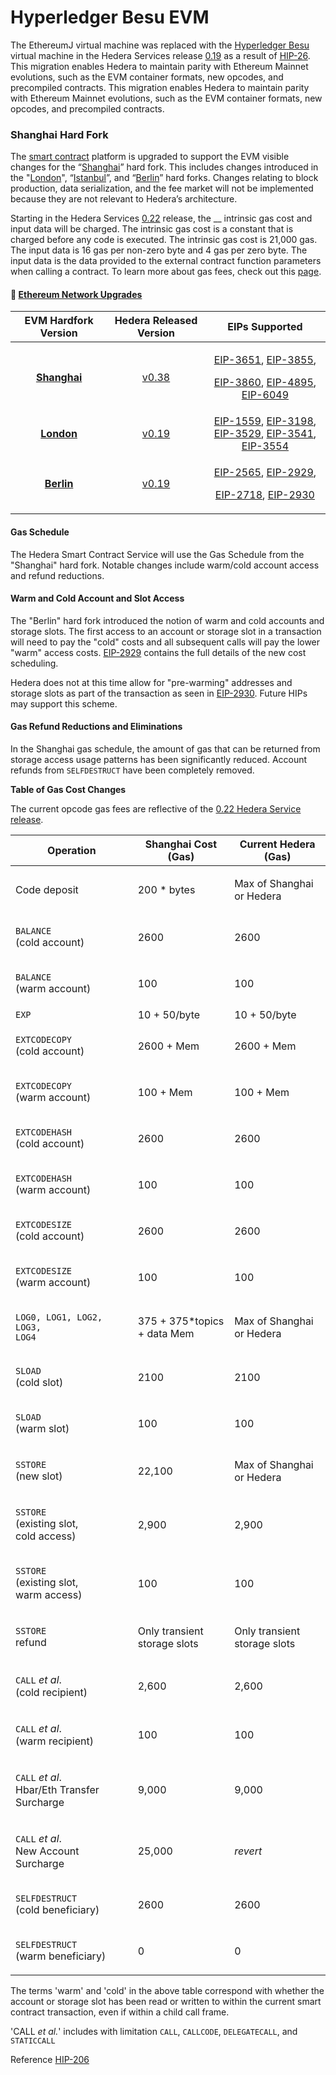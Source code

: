 # Hyperledger Besu EVM

The EthereumJ virtual machine was replaced with the [Hyperledger Besu](https://besu.hyperledger.org/en/stable/) virtual machine in the Hedera Services release [0.19](https://github.com/hashgraph/hedera-services/releases/tag/v0.19.4) as a result of [HIP-26](https://hips.hedera.com/hip/hip-26). This migration enables Hedera to maintain parity with Ethereum Mainnet evolutions, such as the EVM container formats, new opcodes, and precompiled contracts.&#x20; This migration enables Hedera to maintain parity with Ethereum Mainnet evolutions, such as the EVM container formats, new opcodes, and precompiled contracts.&#x20;

### Shanghai Hard Fork

The [smart contract](../../support-and-community/glossary.md#smart-contract) platform is upgraded to support the EVM visible changes for the “[Shanghai](https://github.com/ethereum/execution-specs/blob/master/network-upgrades/mainnet-upgrades/shanghai.md)” hard fork. This includes changes introduced in the "[London](https://github.com/ethereum/execution-specs/blob/master/network-upgrades/mainnet-upgrades/london.md)", “[Istanbul](https://github.com/ethereum/execution-specs/blob/master/network-upgrades/mainnet-upgrades/istanbul.md)”, and “[Berlin](https://github.com/ethereum/execution-specs/blob/master/network-upgrades/mainnet-upgrades/berlin.md)” hard forks. Changes relating to block production, data serialization, and the fee market will not be implemented because they are not relevant to Hedera’s architecture.

Starting in the Hedera Services [0.22](https://docs.hedera.com/hedera/networks/release-notes/services#v0.22) release, the \_\_ intrinsic gas cost and input data will be charged. The intrinsic gas cost is a constant that is charged before any code is executed. The intrinsic gas cost is 21,000 gas. The input data is 16 gas per non-zero byte and 4 gas per zero byte. The input data is the data provided to the external contract function parameters when calling a contract. To learn more about gas fees, check out this [page](gas-and-fees.md).

#### 📡  [Ethereum Network Upgrades](https://github.com/ethereum/execution-specs/tree/master/network-upgrades/mainnet-upgrades)

<table><thead><tr><th width="224" align="center">EVM Hardfork Version</th><th width="227" align="center">Hedera Released Version</th><th width="299" align="center">EIPs Supported</th></tr></thead><tbody><tr><td align="center"><a href="https://github.com/ethereum/execution-specs/blob/master/network-upgrades/mainnet-upgrades/shanghai.md"><strong>Shanghai</strong></a></td><td align="center"><a href="https://github.com/hashgraph/hedera-services/releases/tag/v0.38.0">v0.38</a></td><td align="center"><p><a href="https://eips.ethereum.org/EIPS/eip-3651">EIP-3651</a>, <a href="https://eips.ethereum.org/EIPS/eip-3855">EIP-3855</a>,</p><p><a href="https://eips.ethereum.org/EIPS/eip-3860">EIP-3860</a>, <a href="https://eips.ethereum.org/EIPS/eip-4895">EIP-4895</a>,<br><a href="https://eips.ethereum.org/EIPS/eip-6049">EIP-6049</a></p></td></tr><tr><td align="center"><a href="https://github.com/ethereum/execution-specs/blob/master/network-upgrades/mainnet-upgrades/london.md"><strong>London</strong></a></td><td align="center"><a href="https://github.com/hashgraph/hedera-services/releases/tag/v0.19.1">v0.19</a></td><td align="center"><a href="https://eips.ethereum.org/EIPS/eip-1559">EIP-1559</a>, <a href="https://eips.ethereum.org/EIPS/eip-3198">EIP-3198</a>,<br><a href="https://eips.ethereum.org/EIPS/eip-3529">EIP-3529</a>, <a href="https://eips.ethereum.org/EIPS/eip-3541">EIP-3541</a>,<br><a href="https://eips.ethereum.org/EIPS/eip-3554">EIP-3554</a></td></tr><tr><td align="center"><a href="https://github.com/ethereum/execution-specs/blob/master/network-upgrades/mainnet-upgrades/berlin.md"><strong>Berlin</strong></a></td><td align="center"><a href="https://github.com/hashgraph/hedera-services/releases/tag/v0.19.1">v0.19</a></td><td align="center"><p><a href="https://eips.ethereum.org/EIPS/eip-2565">EIP-2565</a>, <a href="https://eips.ethereum.org/EIPS/eip-2929">EIP-2929</a>,</p><p><a href="https://eips.ethereum.org/EIPS/eip-2718">EIP-2718</a>, <a href="https://eips.ethereum.org/EIPS/eip-2930">EIP-2930</a></p></td></tr></tbody></table>

#### Gas Schedule

The Hedera Smart Contract Service will use the Gas Schedule from the "Shanghai" hard fork. Notable changes include warm/cold account access and refund reductions.

#### **Warm and Cold Account and Slot Access**

The "Berlin" hard fork introduced the notion of warm and cold accounts and storage slots. The first access to an account or storage slot in a transaction will need to pay the "cold" costs and all subsequent calls will pay the lower "warm" access costs. [EIP-2929](https://eips.ethereum.org/EIPS/eip-2929) contains the full details of the new cost scheduling.

Hedera does not at this time allow for "pre-warming" addresses and storage slots as part of the transaction as seen in [EIP-2930](https://eips.ethereum.org/EIPS/eip-2929). Future HIPs may support this scheme.

#### **Gas Refund Reductions and Eliminations**

In the Shanghai gas schedule, the amount of gas that can be returned from storage access usage patterns has been significantly reduced. Account refunds from `SELFDESTRUCT` have been completely removed.

**Table of Gas Cost Changes**

The current opcode gas fees are reflective of the [0.22 Hedera Service release](https://docs.hedera.com/hedera/networks/release-notes/services#v0.22).

| Operation                  | Shanghai Cost (Gas)        | Current Hedera (Gas)       |
| -------------------------- | -------------------------- | -------------------------- |
| Code deposit               | 200 \* bytes             | <p>Max of Shanghai<br>or Hedera</p>  |
| <p><code>BALANCE</code><br>(cold account)</p>  | 2600                       | 2600                       |
| <p><code>BALANCE</code><br>(warm account)</p>  | 100                        | 100                        |
| `EXP`                      | 10 + 50/byte               | 10 + 50/byte               |
| <p><code>EXTCODECOPY</code><br>(cold account)</p>  | 2600 + Mem                 | 2600 + Mem                 |
| <p><code>EXTCODECOPY</code><br>(warm account)</p>  | 100 + Mem                  | 100 + Mem                  |
| <p><code>EXTCODEHASH</code><br>(cold account)</p>  | 2600                       | 2600                       |
| <p><code>EXTCODEHASH</code><br>(warm account)</p>  | 100                        | 100                        |
| <p><code>EXTCODESIZE</code><br>(cold account)</p>  | 2600                       | 2600                       |
| <p><code>EXTCODESIZE</code><br>(warm account)</p>  | 100                        | 100                        |
| <p><code>LOG0, LOG1, LOG2,</code><br><code>LOG3, LOG4</code></p> | <p>375 + 375*topics<br>+ data Mem</p> | <p>Max of Shanghai<br>or Hedera</p> |
| <p><code>SLOAD</code><br>(cold slot)</p> | 2100                       | 2100                       |
| <p><code>SLOAD</code><br>(warm slot)</p> | 100                        | 100                        |
| <p><code>SSTORE</code><br>(new slot)</p> | 22,100                     | <p>Max of Shanghai<br>or Hedera</p> |
| <p><code>SSTORE</code><br>(existing slot,<br>cold access)</p> | 2,900                      | 2,900                      |
| <p><code>SSTORE</code><br>(existing slot,<br>warm access)</p> | 100                        | 100                        |
| <p><code>SSTORE</code><br>refund</p> | <p>Only transient<br>storage slots</p> | <p>Only transient<br>storage slots</p> |
| <p><code>CALL</code> <em>et al</em>.<br>(cold recipient)</p> | 2,600                      | 2,600                      |
| <p><code>CALL</code> <em>et al</em>.<br>(warm recipient)</p> | 100                        | 100                        |
| <p><code>CALL</code> <em>et al</em>.<br>Hbar/Eth Transfer Surcharge</p> | 9,000                      | 9,000                      |
| <p><code>CALL</code> <em>et al</em>.<br>New Account Surcharge</p> | 25,000                     | _revert_                   |
| <p><code>SELFDESTRUCT</code><br>(cold beneficiary)</p> | 2600                       | 2600                       |
| <p><code>SELFDESTRUCT</code><br>(warm beneficiary)</p> | 0                          | 0                          |

The terms 'warm' and 'cold' in the above table correspond with whether the account or storage slot has been read or written to within the current smart contract transaction, even if within a child call frame.

'CALL _et al._' includes with limitation `CALL`, `CALLCODE`, `DELEGATECALL`, and `STATICCALL`

Reference [HIP-206](https://hips.hedera.com/hip/hip-206)
